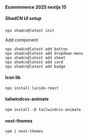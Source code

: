 #### Ecommmerce 2025 nextjs 15

##### ShadCN UI setup

```
npx shadcn@latest init
```

Add component

```
npx shadcn@latest add button
npx shadcn@latest add dropdown-menu
npx shadcn@latest add sheet
npx shadcn@latest add card
npx shadcn@latest add badge
```

#### Icon lib

```
npx install lucide-react
```

#### tailwindcss-animate

```
npm install -D tailwindcss-animate
```

#### next-themes

```
npm i next-themes
```
